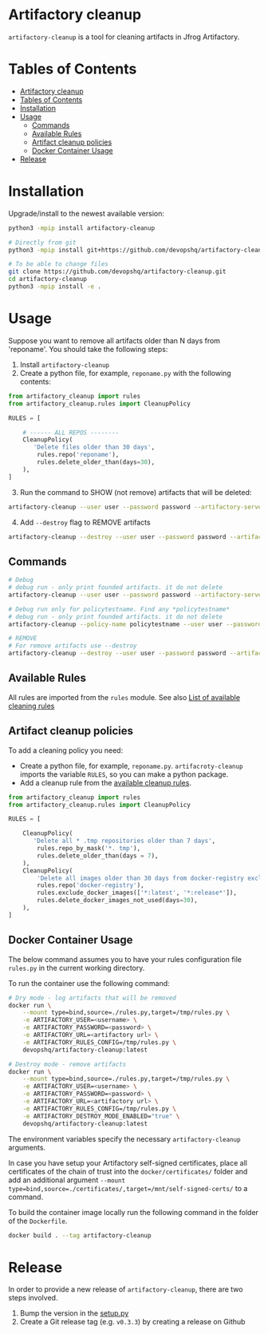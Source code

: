 # Artifactory cleanup #

`artifactory-cleanup` is a tool for cleaning artifacts in Jfrog Artifactory.

# Tables of Contents

<!-- toc -->

- [Artifactory cleanup](#artifactory-cleanup)
- [Tables of Contents](#tables-of-contents)
- [Installation](#installation)
- [Usage](#usage)
  - [Commands](#commands)
  - [Available Rules](#available-rules)
  - [Artifact cleanup policies](#artifact-cleanup-policies)
  - [Docker Container Usage](#docker-container-usage)
- [Release](#release)
  
<!-- tocstop -->

# Installation
Upgrade/install to the newest available version:
```bash
python3 -mpip install artifactory-cleanup

# Directly from git
python3 -mpip install git+https://github.com/devopshq/artifactory-cleanup.git

# To be able to change files
git clone https://github.com/devopshq/artifactory-cleanup.git
cd artifactory-cleanup
python3 -mpip install -e .
```

# Usage

Suppose you want to remove all artifacts older than N days from 'reponame'.
You should take the following steps:

1. Install `artifactory-cleanup`
2. Сreate a python file, for example, `reponame.py` with the following contents:
```python
from artifactory_cleanup import rules
from artifactory_cleanup.rules import CleanupPolicy

RULES = [

    # ------ ALL REPOS --------
    CleanupPolicy(
       'Delete files older than 30 days',
        rules.repo('reponame'),
        rules.delete_older_than(days=30),
    ),
]
```
3. Run the command to SHOW (not remove) artifacts that will be deleted:
```bash
artifactory-cleanup --user user --password password --artifactory-server https://repo.example.com/artifactory --config reponame.py
```
4. Add `--destroy` flag to REMOVE artifacts
```bash
artifactory-cleanup --destroy --user user --password password --artifactory-server https://repo.example.com/artifactory --config reponame.py
```

## Commands ##

```bash
# Debug
# debug run - only print founded artifacts. it do not delete
artifactory-cleanup --user user --password password --artifactory-server https://repo.example.com/artifactory --config reponame.py

# Debug run only for policytestname. Find any *policytestname*
# debug run - only print founded artifacts. it do not delete
artifactory-cleanup --policy-name policytestname --user user --password password --artifactory-server https://repo.example.com/artifactory --config reponame.py

# REMOVE
# For remove artifacts use --destroy
artifactory-cleanup --destroy --user user --password password --artifactory-server https://repo.example.com/artifactory  --config reponame.py
```

## Available Rules ##

All rules are imported from the `rules` module.
See also [List of available cleaning rules](docs/RULES)

## Artifact cleanup policies ##

To add a cleaning policy you need:

- Create a python file, for example, `reponame.py`. `artifacroty-cleanup` imports the variable `RULES`, so you can make a python package.
- Add a cleanup rule from the [available cleanup rules](docs/RULES).

```python
from artifactory_cleanup import rules
from artifactory_cleanup.rules import CleanupPolicy

RULES = [

    CleanupPolicy(
       'Delete all * .tmp repositories older than 7 days',
        rules.repo_by_mask('*. tmp'),
        rules.delete_older_than(days = 7),
    ),
    CleanupPolicy(
        'Delete all images older than 30 days from docker-registry exclude latest, release',
        rules.repo('docker-registry'),
        rules.exclude_docker_images(['*:latest', '*:release*']),
        rules.delete_docker_images_not_used(days=30),
    ),
]
```

## Docker Container Usage ##
The below command assumes you to have your rules configuration file `rules.py` in the current working directory.

To run the container use the following command:

```bash
# Dry mode - log artifacts that will be removed
docker run \
    --mount type=bind,source=./rules.py,target=/tmp/rules.py \
    -e ARTIFACTORY_USER=<username> \
    -e ARTIFACTORY_PASSWORD=<password> \
    -e ARTIFACTORY_URL=<artifactory url> \
    -e ARTIFACTORY_RULES_CONFIG=/tmp/rules.py \
    devopshq/artifactory-cleanup:latest

# Destroy mode - remove artifacts
docker run \
    --mount type=bind,source=./rules.py,target=/tmp/rules.py \
    -e ARTIFACTORY_USER=<username> \
    -e ARTIFACTORY_PASSWORD=<password> \
    -e ARTIFACTORY_URL=<artifactory url> \
    -e ARTIFACTORY_RULES_CONFIG=/tmp/rules.py \
    -e ARTIFACTORY_DESTROY_MODE_ENABLED="true" \
    devopshq/artifactory-cleanup:latest
```

The environment variables specify the necessary `artifactory-cleanup` arguments.    

In case you have setup your Artifactory self-signed certificates, place all certificates of the chain of trust into the `docker/certificates/` folder and add an additional argument `--mount type=bind,source=./certificates/,target=/mnt/self-signed-certs/` to a command.

To build the container image locally run the following command in the folder of the `Dockerfile`.


```bash
docker build . --tag artifactory-cleanup
```

# Release

In order to provide a new release of `artifactory-cleanup`, there are two steps involved.

1. Bump the version in the [setup.py](setup.py)
2. Create a Git release tag (e.g. `v0.3.3`) by creating a release on Github
